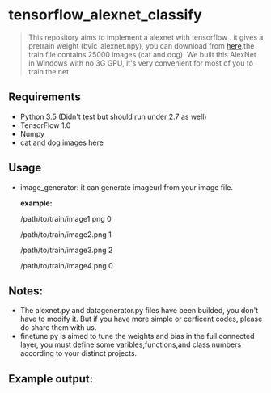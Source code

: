 # tensorflow_alexnet_classify
> This repository aims to implement a alexnet with tensorflow . it gives a pretrain weight (bvlc_alexnet.npy), you can download from 
[here](http://www.cs.toronto.edu/~guerzhoy/tf_alexnet/).the train file contains 25000 images (cat and dog). 
> We built this AlexNet in Windows with no 3G GPU,  it's very convenient for most of you to train the net.

## Requirements
* Python 3.5 (Didn't test but should run under 2.7 as well)
* TensorFlow 1.0
* Numpy
* cat and dog images [here](https://www.kaggle.com/c/dogs-vs-cats-redux-kernels-edition/data)

## Usage 
* image_generator: it can  generate imageurl  from your image file.  

    **example:**
    
    /path/to/train/image1.png 0
    
    /path/to/train/image2.png 1
    
    /path/to/train/image3.png 2
    
    /path/to/train/image4.png 0

## Notes:
* The alexnet.py and datagenerator.py files have been builded, you don't have to modify it. But if you have more simple or cerficent codes, please do share them with us.
* finetune.py is aimed to tune the weights and bias in the full connected layer, you must define some varibles,functions,and class numbers according to your distinct projects.  

## Example output:
    
 
